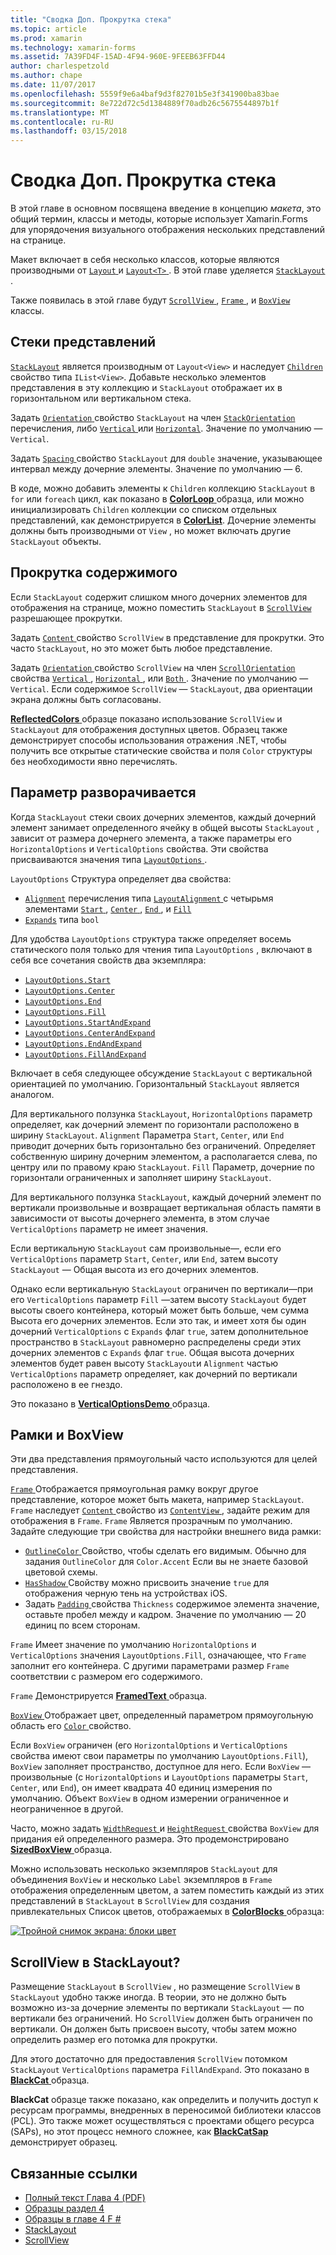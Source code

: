 ```yaml
---
title: "Сводка Доп. Прокрутка стека"
ms.topic: article
ms.prod: xamarin
ms.technology: xamarin-forms
ms.assetid: 7A39FD4F-15AD-4F94-960E-9FEEB63FFD44
author: charlespetzold
ms.author: chape
ms.date: 11/07/2017
ms.openlocfilehash: 5559f9e6a4baf9d3f82701b5e3f341900ba83bae
ms.sourcegitcommit: 8e722d72c5d1384889f70adb26c5675544897b1f
ms.translationtype: MT
ms.contentlocale: ru-RU
ms.lasthandoff: 03/15/2018
---
```

# <a name="summary-of-chapter-4-scrolling-the-stack"></a>Сводка Доп. Прокрутка стека

В этой главе в основном посвящена введение в концепцию *макета*, это общий термин, классы и методы, которые использует Xamarin.Forms для упорядочения визуального отображения нескольких представлений на странице.

Макет включает в себя несколько классов, которые являются производными от [ `Layout` ](https://developer.xamarin.com/api/type/Xamarin.Forms.Layout/) и [ `Layout<T>` ](https://developer.xamarin.com/api/type/Xamarin.Forms.Layout%3CT%3E/). В этой главе уделяется [ `StackLayout` ](https://developer.xamarin.com/api/type/Xamarin.Forms.StackLayout/).

Также появилась в этой главе будут [ `ScrollView` ](https://developer.xamarin.com/api/type/Xamarin.Forms.ScrollView/), [ `Frame` ](https://developer.xamarin.com/api/type/Xamarin.Forms.Frame/), и [ `BoxView` ](https://developer.xamarin.com/api/type/Xamarin.Forms.BoxView/) классы.

## <a name="stacks-of-views"></a>Стеки представлений

[`StackLayout`](https://developer.xamarin.com/api/type/Xamarin.Forms.StackLayout/) является производным от `Layout<View>` и наследует [ `Children` ](https://developer.xamarin.com/api/type/Xamarin.Forms.Layout%3CT%3E/) свойство типа `IList<View>`. Добавьте несколько элементов представления в эту коллекцию и `StackLayout` отображает их в горизонтальном или вертикальном стека.

Задать [ `Orientation` ](https://developer.xamarin.com/api/property/Xamarin.Forms.StackLayout.Orientation/) свойство `StackLayout` на член [ `StackOrientation` ](https://developer.xamarin.com/api/type/Xamarin.Forms.StackOrientation/) перечисления, либо [ `Vertical` ](https://developer.xamarin.com/api/field/Xamarin.Forms.StackOrientation.Vertical/) или [ `Horizontal`](https://developer.xamarin.com/api/field/Xamarin.Forms.StackOrientation.Horizontal/). Значение по умолчанию — `Vertical`.

Задать [ `Spacing` ](https://developer.xamarin.com/api/property/Xamarin.Forms.StackLayout.Spacing/) свойство `StackLayout` для `double` значение, указывающее интервал между дочерние элементы. Значение по умолчанию — 6.

В коде, можно добавить элементы к `Children` коллекцию `StackLayout` в `for` или `foreach` цикл, как показано в [ **ColorLoop** ](https://github.com/xamarin/xamarin-forms-book-samples/tree/master/Chapter04/ColorLoop) образца, или можно инициализировать `Children` коллекции со списком отдельных представлений, как демонстрируется в [ **ColorList**](https://github.com/xamarin/xamarin-forms-book-samples/tree/master/Chapter04/ColorList). Дочерние элементы должны быть производными от `View` , но может включать другие `StackLayout` объекты.

## <a name="scrolling-content"></a>Прокрутка содержимого

Если `StackLayout` содержит слишком много дочерних элементов для отображения на странице, можно поместить `StackLayout` в [ `ScrollView` ](https://developer.xamarin.com/api/type/Xamarin.Forms.ScrollView/) разрешающее прокрутки.

Задать [ `Content` ](https://developer.xamarin.com/api/property/Xamarin.Forms.ScrollView.Content/) свойство `ScrollView` в представление для прокрутки. Это часто `StackLayout`, но это может быть любое представление.

Задать [ `Orientation` ](https://developer.xamarin.com/api/property/Xamarin.Forms.ScrollView.Orientation/) свойство `ScrollView` на член [ `ScrollOrientation` ](https://developer.xamarin.com/api/type/Xamarin.Forms.ScrollOrientation/) свойства [ `Vertical` ](https://developer.xamarin.com/api/field/Xamarin.Forms.ScrollOrientation.Vertical/), [ `Horizontal` ](https://developer.xamarin.com/api/field/Xamarin.Forms.ScrollOrientation.Horizontal/), или [ `Both` ](https://developer.xamarin.com/api/field/Xamarin.Forms.ScrollOrientation.Both/). Значение по умолчанию — `Vertical`. Если содержимое `ScrollView` — `StackLayout`, два ориентации экрана должны быть согласованы.

[ **ReflectedColors** ](https://github.com/xamarin/xamarin-forms-book-samples/tree/master/Chapter04/ReflectedColors) образце показано использование `ScrollView` и `StackLayout` для отображения доступных цветов. Образец также демонстрирует способы использования отражения .NET, чтобы получить все открытые статические свойства и поля `Color` структуры без необходимости явно перечислять.

## <a name="the-expands-option"></a>Параметр разворачивается

Когда `StackLayout` стеки своих дочерних элементов, каждый дочерний элемент занимает определенного ячейку в общей высоты `StackLayout` , зависит от размера дочернего элемента, а также параметры его `HorizontalOptions` и `VerticalOptions` свойства. Эти свойства присваиваются значения типа [ `LayoutOptions` ](http://developer.xamstage.com/api/type/Xamarin.Forms.LayoutOptions/).

`LayoutOptions` Структура определяет два свойства:

- [`Alignment`](https://developer.xamarin.com/api/property/Xamarin.Forms.LayoutOptions.Alignment/) перечисления типа [ `LayoutAlignment` ](https://developer.xamarin.com/api/type/Xamarin.Forms.LayoutAlignment/) с четырьмя элементами [ `Start` ](https://developer.xamarin.com/api/field/Xamarin.Forms.LayoutAlignment.Start/), [ `Center` ](https://developer.xamarin.com/api/field/Xamarin.Forms.LayoutAlignment.Center/), [ `End` ](https://developer.xamarin.com/api/field/Xamarin.Forms.LayoutAlignment.End/), и [`Fill`](https://developer.xamarin.com/api/field/Xamarin.Forms.LayoutAlignment.Fill/)
- [`Expands`](https://developer.xamarin.com/api/property/Xamarin.Forms.LayoutOptions.Expands/) типа `bool`

Для удобства `LayoutOptions` структура также определяет восемь статического поля только для чтения типа `LayoutOptions` , включают в себя все сочетания свойств два экземпляра:

- [`LayoutOptions.Start`](https://developer.xamarin.com/api/field/Xamarin.Forms.LayoutOptions.Start/)
- [`LayoutOptions.Center`](https://developer.xamarin.com/api/field/Xamarin.Forms.LayoutOptions.Center/)
- [`LayoutOptions.End`](https://developer.xamarin.com/api/field/Xamarin.Forms.LayoutOptions.End/)
- [`LayoutOptions.Fill`](https://developer.xamarin.com/api/field/Xamarin.Forms.LayoutOptions.Fill/)
- [`LayoutOptions.StartAndExpand`](https://developer.xamarin.com/api/field/Xamarin.Forms.LayoutOptions.StartAndExpand/)
- [`LayoutOptions.CenterAndExpand`](https://developer.xamarin.com/api/field/Xamarin.Forms.LayoutOptions.CenterAndExpand/)
- [`LayoutOptions.EndAndExpand`](https://developer.xamarin.com/api/field/Xamarin.Forms.LayoutOptions.EndAndExpand/)
- [`LayoutOptions.FillAndExpand`](https://developer.xamarin.com/api/field/Xamarin.Forms.LayoutOptions.FillAndExpand/)

Включает в себя следующее обсуждение `StackLayout` с вертикальной ориентацией по умолчанию. Горизонтальный `StackLayout` является аналогом.

Для вертикального ползунка `StackLayout`, `HorizontalOptions` параметр определяет, как дочерний элемент по горизонтали расположено в ширину `StackLayout`. `Alignment` Параметра `Start`, `Center`, или `End` приводит дочерних быть горизонтально без ограничений. Определяет собственную ширину дочерним элементом, а располагается слева, по центру или по правому краю `StackLayout`. `Fill` Параметр, дочерние по горизонтали ограниченных и заполняет ширину `StackLayout`.

Для вертикального ползунка `StackLayout`, каждый дочерний элемент по вертикали произвольные и возвращает вертикальная область памяти в зависимости от высоты дочернего элемента, в этом случае `VerticalOptions` параметр не имеет значения.

Если вертикальную `StackLayout` сам произвольные&mdash;, если его `VerticalOptions` параметр `Start`, `Center`, или `End`, затем высоту `StackLayout` — Общая высота из его дочерних элементов.

Однако если вертикальную `StackLayout` ограничен по вертикали&mdash;при его `VerticalOptions` параметр `Fill` &mdash;затем высоту `StackLayout` будет высоты своего контейнера, который может быть больше, чем сумма Высота его дочерних элементов. Если это так, и имеет хотя бы один дочерний `VerticalOptions` с `Expands` флаг `true`, затем дополнительное пространство в `StackLayout` равномерно распределены среди этих дочерних элементов с `Expands` флаг `true`. Общая высота дочерних элементов будет равен высоту `StackLayout`и `Alignment` частью `VerticalOptions` параметр определяет, как дочерний по вертикали расположено в ее гнездо.

Это показано в [ **VerticalOptionsDemo** ](https://github.com/xamarin/xamarin-forms-book-samples/tree/master/Chapter04/VerticalOptionsDemo) образца.

## <a name="frame-and-boxview"></a>Рамки и BoxView

Эти два представления прямоугольный часто используются для целей представления.

[ `Frame` ](https://developer.xamarin.com/api/type/Xamarin.Forms.Frame/) Отображается прямоугольная рамку вокруг другое представление, которое может быть макета, например `StackLayout`. `Frame` наследует [ `Content` ](https://developer.xamarin.com/api/property/Xamarin.Forms.ContentView.Content/) свойство из [ `ContentView` ](https://developer.xamarin.com/api/type/Xamarin.Forms.ContentView/) , задайте режим для отображения в `Frame`. `Frame` Является прозрачным по умолчанию. Задайте следующие три свойства для настройки внешнего вида рамки:

- [ `OutlineColor` ](https://developer.xamarin.com/api/property/Xamarin.Forms.Frame.OutlineColor/) Свойство, чтобы сделать его видимым. Обычно для задания `OutlineColor` для `Color.Accent` Если вы не знаете базовой цветовой схемы.
- [ `HasShadow` ](https://developer.xamarin.com/api/property/Xamarin.Forms.Frame.HasShadow/) Свойству можно присвоить значение `true` для отображения черную тень на устройствах iOS.
- Задать [ `Padding` ](https://developer.xamarin.com/api/property/Xamarin.Forms.Layout.Padding/) свойства `Thickness` содержимое элемента значение, оставьте пробел между и кадром. Значение по умолчанию — 20 единиц по всем сторонам.

`Frame` Имеет значение по умолчанию `HorizontalOptions` и `VerticalOptions` значения `LayoutOptions.Fill`, означающее, что `Frame` заполнит его контейнера. С другими параметрами размер `Frame` соответствии с размером его содержимого.

`Frame` Демонстрируется [ **FramedText** ](https://github.com/xamarin/xamarin-forms-book-samples/tree/master/Chapter04/FramedText) образца.

[ `BoxView` ](https://developer.xamarin.com/api/type/Xamarin.Forms.BoxView/) Отображает цвет, определенный параметром прямоугольную область его [ `Color` ](https://developer.xamarin.com/api/property/Xamarin.Forms.BoxView.Color/) свойство.

Если `BoxView` ограничен (его `HorizontalOptions` и `VerticalOptions` свойства имеют свои параметры по умолчанию `LayoutOptions.Fill`), `BoxView` заполняет пространство, доступное для него. Если `BoxView` — произвольные (с `HorizontalOptions` и `LayoutOptions` параметры `Start`, `Center`, или `End`), он имеет квадрата 40 единиц измерения по умолчанию. Объект `BoxView` в одном измерении ограниченное и неограниченное в другой.

Часто, можно задать [ `WidthRequest` ](https://developer.xamarin.com/api/property/Xamarin.Forms.VisualElement.WidthRequest/) и [ `HeightRequest` ](https://developer.xamarin.com/api/property/Xamarin.Forms.VisualElement.HeightRequest/) свойства `BoxView` для придания ей определенного размера. Это продемонстрировано [ **SizedBoxView** ](https://github.com/xamarin/xamarin-forms-book-samples/tree/master/Chapter04/SizedBoxView) образца.

Можно использовать несколько экземпляров `StackLayout` для объединения `BoxView` и несколько `Label` экземпляров в `Frame` отображения определенным цветом, а затем поместить каждый из этих представлений в `StackLayout` в `ScrollView` для создания привлекательных Список цветов, отображаемых в [ **ColorBlocks** ](https://github.com/xamarin/xamarin-forms-book-samples/tree/master/Chapter04/ColorBlocks) образца:

[![Тройной снимок экрана: блоки цвет](images/ch04fg11-small.png "список цветов")](images/ch04fg11-large.png#lightbox "список цветов")

## <a name="a-scrollview-in-a-stacklayout"></a>ScrollView в StackLayout?

Размещение `StackLayout` в `ScrollView` , но размещение `ScrollView` в `StackLayout` удобно также иногда. В теории, это не должно быть возможно из-за дочерние элементы по вертикали `StackLayout` — по вертикали без ограничений. Но `ScrollView` должен быть ограничен по вертикали. Он должен быть присвоен высоту, чтобы затем можно определить размер его потомка для прокрутки.

Для этого достаточно для предоставления `ScrollView` потомком `StackLayout` `VerticalOptions` параметра `FillAndExpand`. Это показано в [ **BlackCat** ](https://github.com/xamarin/xamarin-forms-book-samples/tree/master/Chapter04/BlackCat) образца.

**BlackCat** образце также показано, как определить и получить доступ к ресурсам программы, внедренных в переносимой библиотеки классов (PCL). Это также может осуществляться с проектами общего ресурса (SAPs), но этот процесс немного сложнее, как [ **BlackCatSap** ](https://github.com/xamarin/xamarin-forms-book-samples/tree/master/Chapter04/BlackCatSap) демонстрирует образец.



## <a name="related-links"></a>Связанные ссылки

- [Полный текст Глава 4 (PDF)](https://download.xamarin.com/developer/xamarin-forms-book/XamarinFormsBook-Ch04-Apr2016.pdf)
- [Образцы раздел 4](https://github.com/xamarin/xamarin-forms-book-samples/tree/master/Chapter04)
- [Образцы в главе 4 F #](https://github.com/xamarin/xamarin-forms-book-samples/tree/master/Chapter04/FS)
- [StackLayout](~/xamarin-forms/user-interface/layouts/stack-layout.md)
- [ScrollView](~/xamarin-forms/user-interface/layouts/scroll-view.md)
